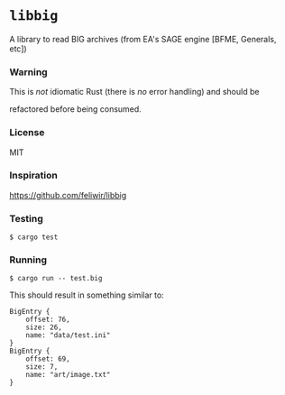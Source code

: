 # `libbig`

A library to read BIG archives (from EA's SAGE engine [BFME, Generals, etc])

### Warning

This is _not_ idiomatic Rust (there is _no_ error handling) and should be

refactored before being consumed.

### License

MIT

### Inspiration

https://github.com/feliwir/libbig

### Testing

```
$ cargo test
```

### Running

```
$ cargo run -- test.big
```

This should result in something similar to:

```
BigEntry {
    offset: 76,
    size: 26,
    name: "data/test.ini"
}
BigEntry {
    offset: 69,
    size: 7,
    name: "art/image.txt"
}
```
